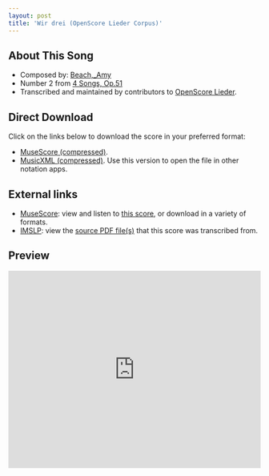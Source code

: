 ```yaml
---
layout: post
title: 'Wir drei (OpenScore Lieder Corpus)'
---
```


## About This Song

- Composed by: [Beach,_Amy](https://fourscoreandmore.org/openscore/lieder/Beach,_Amy)
- Number 2 from [4 Songs, Op.51](https://fourscoreandmore.org/openscore/lieder/Beach,_Amy/4_Songs,_Op.51)
- Transcribed and maintained by contributors to [OpenScore Lieder].

[OpenScore Lieder]: https://musescore.com/openscore-lieder-corpus

## Direct Download

Click on the links below to download the score in your preferred format:
- [MuseScore (compressed)](https://github.com/openscore/lieder/blob/main/scores/Beach,_Amy/4_Songs,_Op.51/2_Wir_drei/lc6245972.mscz?raw=true).
- [MusicXML (compressed)](https://github.com/openscore/lieder/blob/main/scores/Beach,_Amy/4_Songs,_Op.51/2_Wir_drei/lc6245972.mxl?raw=true). Use this version to open the file in other notation apps.

## External links

- [MuseScore]: view and listen to [this score][MuseScore], or download in a variety of formats.
- [IMSLP]: view the [source PDF file(s)][IMSLP] that this score was transcribed from.

[MuseScore]: https://musescore.com/score/6245972
[IMSLP]: https://imslp.org/wiki/Special:ReverseLookup/634834

## Preview

<iframe width="100%" height="394" src="https://musescore.com/openscore-lieder-corpus/scores/6245972/embed" frameborder="0" allowfullscreen allow="autoplay; fullscreen"></iframe>
